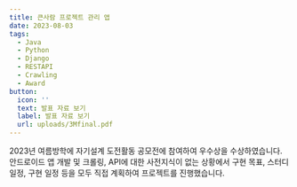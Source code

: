 ```yaml
---
title: 큰사람 프로젝트 관리 앱
date: 2023-08-03
tags:
  - Java
  - Python
  - Django
  - RESTAPI
  - Crawling
  - Award
button:
  icon: ''
  text: 발표 자료 보기
  label: 발표 자료 보기
  url: uploads/3Mfinal.pdf
---
```


2023년 여름방학에 자기설계 도전활동 공모전에 참여하여 우수상을 수상하였습니다.
안드로이드 앱 개발 및 크롤링, API에 대한 사전지식이 없는 상황에서 구현 목표, 스터디 일정, 구현 일정 등을
모두 직접 계획하여 프로젝트를 진행했습니다.

<!--more-->
